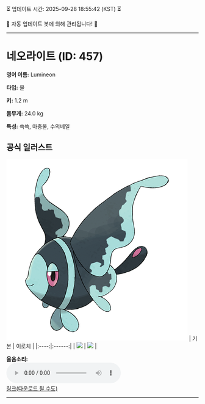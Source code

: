 
⏳ 업데이트 시간: 2025-09-28 18:55:42 (KST) ⏳

🤖 자동 업데이트 봇에 의해 관리됩니다! 🤖

---

# 네오라이트 (ID: 457)
**영어 이름:** Lumineon

**타입:** 물

**키:** 1.2 m

**몸무게:** 24.0 kg

**특성:** 쓱쓱, 마중물, 수의베일

## 공식 일러스트
![](https://raw.githubusercontent.com/PokeAPI/sprites/master/sprites/pokemon/other/official-artwork/457.png)
| 기본 | 이로치 |
|:----:|:------:|
| <img src="http://play.pokemonshowdown.com/sprites/ani/lumineon.gif" width="200"> | <img src="http://play.pokemonshowdown.com/sprites/ani-shiny/lumineon.gif" width="200"> |

**울음소리:**<br><audio controls src="https://raw.githubusercontent.com/PokeAPI/cries/main/cries/pokemon/latest/457.ogg"></audio><br> [링크(다운로드 될 수도)](https://raw.githubusercontent.com/PokeAPI/cries/main/cries/pokemon/latest/457.ogg)


---
